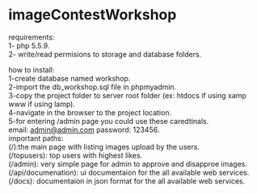 # imageContestWorkshop
requirements:<br>
	1- php 5.5.9.<br>
	2- write/read permisions to storage and database folders.<br>

how to install:<br>
	  1-create database named workshop.<br>
	  2-import the db_workshop.sql file in phpmyadmin.<br>
	  3-copy the project folder to server root folder (ex: htdocs if using xamp www if using lamp).<br>
	  4-navigate in the browser to the project location.<br>
	  5-for entering /admin page you could use these caredtinals.<br>
		email: admin@admin.com password: 123456.<br>
important paths:<br>
	  (/):the main page with listing images upload by the users.<br>
	  (/topusers): top users with highest likes.<br>
	  (/admin): very simple page for admin to approve and disapproe images.<br>
	  (/api/documenation): ui documentaion for the all available web services.<br>
	  (/docs): documentaion in json format for the all available web services.<br>
